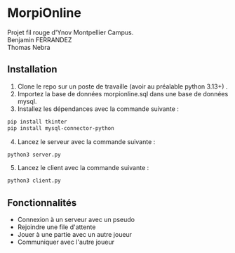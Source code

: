 # MorpiOnline
Projet fil rouge d'Ynov Montpellier Campus.\
Benjamin FERRANDEZ \
Thomas Nebra
## Installation
1. Clone le repo sur un poste de travaille (avoir au préalable python 3.13+) .
2. Importez la base de données morpionline.sql dans une base de données mysql.
3. Installez les dépendances avec la commande suivante :
```bash
pip install tkinter
pip install mysql-connector-python
```
4. Lancez le serveur avec la commande suivante :
```bash
python3 server.py
```
5. Lancez le client avec la commande suivante :
```bash
python3 client.py
```
## Fonctionnalités
- Connexion à un serveur avec un pseudo
- Rejoindre une file d'attente
- Jouer à une partie avec un autre joueur
- Communiquer avec l'autre joueur